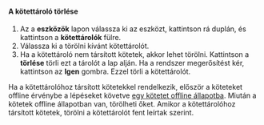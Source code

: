 <!--author=SharS last changed: 9/16/15-->

#### <a name="to-delete-a-volume-container"></a>A kötettároló törlése
1. Az a **eszközök** lapon válassza ki az eszközt, kattintson rá duplán, és kattintson a **kötettárolók** fülre.
2. Válassza ki a törölni kívánt kötettárolót.
3. Ha a kötettároló nem társított kötetek, akkor lehet törölni. Kattintson a **törlése** törli ezt a tárolót a lap alján. Ha a rendszer megerősítést kér, kattintson az **Igen** gombra. Ezzel törli a kötettárolót.

Ha a kötettárolóhoz társított kötetekkel rendelkezik, először a köteteket offline érvénybe a lépéseket követve [egy kötetet offline állapotba](../articles/storsimple/storsimple-manage-volumes.md#take-a-volume-offline). Miután a kötetek offline állapotban van, törölheti őket. Amikor a kötettárolóhoz társított kötetek, törölni a kötettárolót fent leírtak szerint.

